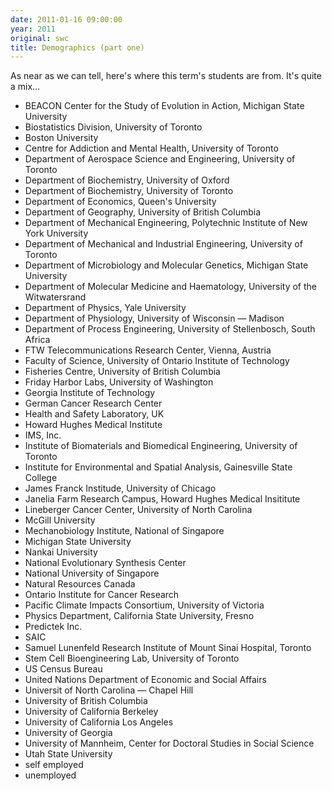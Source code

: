 ```yaml
---
date: 2011-01-16 09:00:00
year: 2011
original: swc
title: Demographics (part one)
---
```

<p>As near as we can tell, here's where this term's students are from. It's quite a mix...</p>
<ul>
<li>BEACON Center for the Study of Evolution in Action, Michigan State University</li>
<li>Biostatistics Division, University of Toronto</li>
<li>Boston University</li>
<li>Centre for Addiction and Mental Health, University of Toronto</li>
<li>Department of Aerospace Science and Engineering, University of Toronto</li>
<li>Department of Biochemistry, University of Oxford</li>
<li>Department of Biochemistry, University of Toronto</li>
<li>Department of Economics, Queen's University</li>
<li>Department of Geography, University of British Columbia</li>
<li>Department of Mechanical Engineering, Polytechnic Institute of New York University</li>
<li>Department of Mechanical and Industrial Engineering, University of Toronto</li>
<li>Department of Microbiology and Molecular Genetics, Michigan State University</li>
<li>Department of Molecular Medicine and Haematology, University of the Witwatersrand</li>
<li>Department of Physics, Yale University</li>
<li>Department of Physiology, University of Wisconsin &mdash; Madison</li>
<li>Department of Process Engineering, University of Stellenbosch, South Africa</li>
<li>FTW Telecommunications Research Center, Vienna, Austria</li>
<li>Faculty of Science, University of Ontario Institute of Technology</li>
<li>Fisheries Centre, University of British Columbia</li>
<li>Friday Harbor Labs, University of Washington</li>
<li>Georgia Institute of Technology</li>
<li>German Cancer Research Center</li>
<li>Health and Safety Laboratory, UK</li>
<li>Howard Hughes Medical Institute</li>
<li>IMS, Inc.</li>
<li>Institute of Biomaterials and Biomedical Engineering, University of Toronto</li>
<li>Institute for Environmental and Spatial Analysis, Gainesville State College</li>
<li>James Franck Institude, University of Chicago</li>
<li>Janelia Farm Research Campus, Howard Hughes Medical Insititute</li>
<li>Lineberger Cancer Center, University of North Carolina</li>
<li>McGill University</li>
<li>Mechanobiology Institute, National of Singapore</li>
<li>Michigan State University</li>
<li>Nankai University</li>
<li>National Evolutionary Synthesis Center</li>
<li>National University of Singapore</li>
<li>Natural Resources Canada</li>
<li>Ontario Institute for Cancer Research</li>
<li>Pacific Climate Impacts Consortium, University of Victoria</li>
<li>Physics Department, California State University, Fresno</li>
<li>Predictek Inc.</li>
<li>SAIC</li>
<li>Samuel Lunenfeld Research Institute of Mount Sinai Hospital, Toronto</li>
<li>Stem Cell Bioengineering Lab, University of Toronto</li>
<li>US Census Bureau</li>
<li>United Nations Department of Economic and Social Affairs</li>
<li>Universit of North Carolina &mdash; Chapel Hill</li>
<li>University of British Columbia</li>
<li>University of California Berkeley</li>
<li>University of California Los Angeles</li>
<li>University of Georgia</li>
<li>University of Mannheim, Center for Doctoral Studies in Social Science</li>
<li>Utah State University</li>
<li>self employed</li>
<li>unemployed</li>
</ul>
